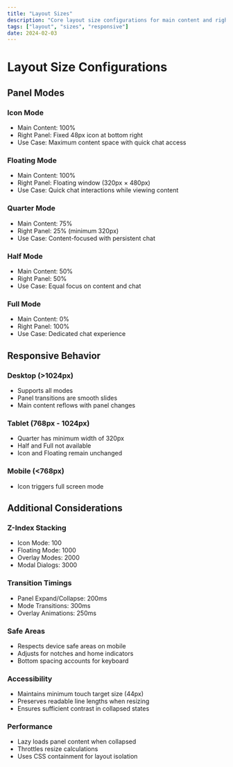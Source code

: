 ```yaml
---
title: "Layout Sizes"
description: "Core layout size configurations for main content and right panel"
tags: ["layout", "sizes", "responsive"]
date: 2024-02-03
---
```


# Layout Size Configurations

## Panel Modes

### Icon Mode

- Main Content: 100%
- Right Panel: Fixed 48px icon at bottom right
- Use Case: Maximum content space with quick chat access

### Floating Mode

- Main Content: 100%
- Right Panel: Floating window (320px × 480px)
- Use Case: Quick chat interactions while viewing content

### Quarter Mode

- Main Content: 75%
- Right Panel: 25% (minimum 320px)
- Use Case: Content-focused with persistent chat

### Half Mode

- Main Content: 50%
- Right Panel: 50%
- Use Case: Equal focus on content and chat

### Full Mode

- Main Content: 0%
- Right Panel: 100%
- Use Case: Dedicated chat experience

## Responsive Behavior

### Desktop (>1024px)

- Supports all modes
- Panel transitions are smooth slides
- Main content reflows with panel changes

### Tablet (768px - 1024px)

- Quarter has minimum width of 320px
- Half and Full not available
- Icon and Floating remain unchanged

### Mobile (<768px)

- Icon triggers full screen mode

## Additional Considerations

### Z-Index Stacking

- Icon Mode: 100
- Floating Mode: 1000
- Overlay Modes: 2000
- Modal Dialogs: 3000

### Transition Timings

- Panel Expand/Collapse: 200ms
- Mode Transitions: 300ms
- Overlay Animations: 250ms

### Safe Areas

- Respects device safe areas on mobile
- Adjusts for notches and home indicators
- Bottom spacing accounts for keyboard

### Accessibility

- Maintains minimum touch target size (44px)
- Preserves readable line lengths when resizing
- Ensures sufficient contrast in collapsed states

### Performance

- Lazy loads panel content when collapsed
- Throttles resize calculations
- Uses CSS containment for layout isolation
